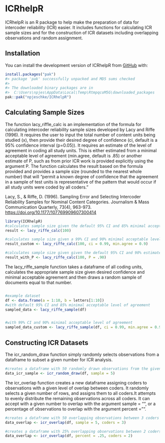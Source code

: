 
<!-- README.md is generated from README.Rmd. Please edit that file -->

# ICRhelpR

<!-- badges: start -->
<!-- badges: end -->

ICRhelpR is an R package to help make the preparation of data for
intercoder reliability (ICR) easier. It includes functions for
calculating ICR sample sizes and for the construction of ICR datasets
including overlapping observations and random assignment.

## Installation

You can install the development version of ICRhelpR from
[GitHub](https://github.com/) with:

``` r
install.packages("pak")
#> package 'pak' successfully unpacked and MD5 sums checked
#> 
#> The downloaded binary packages are in
#>  C:\Users\npjes\AppData\Local\Temp\RtmpqcoM5G\downloaded_packages
pak::pak("npjeschke/ICRhelpR")
```

## Calculating Sample Sizes

The function lacy_riffle_calc is an implementation of the formula for
calculating intercoder reliability sample sizes developed by Lacy and
Riffe (1996). It requires the user to input the total number of content
units being studied (x), then provide their desired degree of confidence
(ci, default is a 95% confidence interval (p=0.05)). It requires an
estimate of the level of agreement in coding all study units. This is
either estimated from a minimal acceptable level of agreement
(min.agree, default is .85) or another estimate of P, such as from prior
ICR work is provided explicitly using the argument P. The function
calculates the result based on the formula provided and provides a
sample size (rounded to the nearest whole number) that will “permit a
known degree of confidence that the agreement in a sample of test units
is representative of the pattern that would occur if all study units
were coded by all coders.”

Lacy, S., & Riffe, D. (1996). Sampling Error and Selecting Intercoder
Reliability Samples for Nominal Content Categories. Journalism & Mass
Communication Quarterly, 73(4), 963-973.
<https://doi.org/10.1177/107769909607300414>

``` r
library(ICRhelpR)
#calculates sample size given the default 95% CI and 85% minimal acceptable level of agreement
result <- lacy_riffe_calc(100)

#calculates sample size given a 99% CI and 90% minimal acceptable level of agreement
result_custom <- lacy_riffe_calc(100, ci = 0.99, min.agree = 0.9)

#calculates sample size given given the default 95% CI and 90% estimated level of agreement across all coding units
result_with_P <- lacy_riffe_calc(100, P = .90)
```

The lacy_riffe_sample function takes a dataframe of all coding units,
calculates the appropriate sample size given desired confidence and
minimal acceptable agreement and then draws a random sample of documents
equal to that number.

``` r

#example dataset
df <- data.frame(a = 1:10, b = letters[1:10])
#with default 95% CI and 85% minimal acceptable level of agreement
sampled_data <- lacy_riffe_sample(df)


#with 99% CI and 90% minimal acceptable level of agreement
sampled_data_custom <- lacy_riffe_sample(df, ci = 0.99, min.agree = 0.9)
```

## Constructing ICR Datasets

The icr_random_draw function simply randomly selects observations from a
dataframe to subset a given number for ICR analysis.

``` r
#creates a dataframe with 50 randomly drawn observations from the given dataframe
data_icr_sample <- icr_random_draw(df, sample = 5)
```

The icr_overlap function creates a new dataframe assigning coders to
observations with a given level of overlap between coders. It randomly
selects a given number of rows, and assigns them to all coders.It
attempts to evenly distribute the remaining observations across all
coders. It can accept with a given number to overlap with the argument
sample = ““, or a percentage of observations to overlap with the
argument percent =”“.

``` r
#creates a dataframe with 50 overlapping observations between 3 coders
data_overlap <- icr_overlap(df, sample = 5, coders = 3)

#creates a dataframe with 25% overlapping observations between 2 coders
data_overlap <- icr_overlap(df, percent = .25, coders = 2)
```
